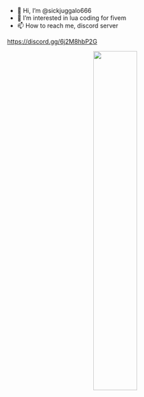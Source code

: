 - 👋 Hi, I’m @sickjuggalo666
- 👀 I’m interested in lua coding for fivem
- 📫 How to reach me, discord server

https://discord.gg/6j2M8hbP2G

<div align="center">
        <a href="https://ko-fi.com/sickjuggalo666"><img width="45%" src="https://github-readme-stats.vercel.app/api?username=sickjuggalo666&layout=compact&theme=react&hide_border=true&show_icons=true"/></a>
</div>
